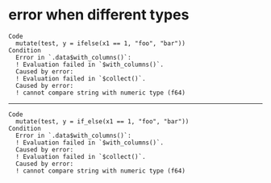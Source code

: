 # error when different types

    Code
      mutate(test, y = ifelse(x1 == 1, "foo", "bar"))
    Condition
      Error in `.data$with_columns()`:
      ! Evaluation failed in `$with_columns()`.
      Caused by error:
      ! Evaluation failed in `$collect()`.
      Caused by error:
      ! cannot compare string with numeric type (f64)

---

    Code
      mutate(test, y = if_else(x1 == 1, "foo", "bar"))
    Condition
      Error in `.data$with_columns()`:
      ! Evaluation failed in `$with_columns()`.
      Caused by error:
      ! Evaluation failed in `$collect()`.
      Caused by error:
      ! cannot compare string with numeric type (f64)

